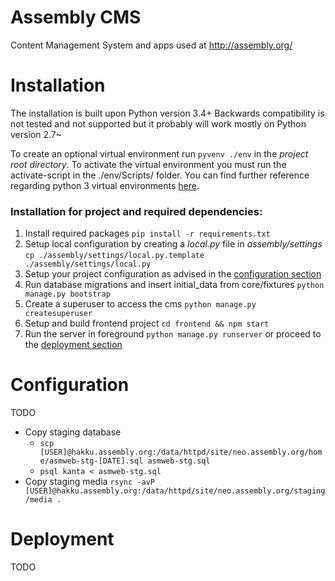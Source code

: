 # Assembly CMS
Content Management System and apps used at http://assembly.org/

# Installation
The installation is built upon Python version 3.4+
Backwards compatibility is not tested and not supported but it probably will work mostly on Python version 2.7~

To create an optional virtual environment run `pyvenv ./env` in the *project root directory*.
To activate the virtual environment you must run the activate-script in the ./env/Scripts/ folder.
You can find further reference regarding python 3 virtual environments [here](https://docs.python.org/3/library/venv.html).

### Installation for project and required dependencies:
1. Install required packages `pip install -r requirements.txt`
2. Setup local configuration by creating a *local.py* file in *assembly/settings* `cp ./assembly/settings/local.py.template ./assembly/settings/local.py`
3. Setup your project configuration as advised in the [configuration section](#configuration)
4. Run database migrations and insert initial_data from core/fixtures `python manage.py bootstrap`
5. Create a superuser to access the cms `python manage.py createsuperuser`
6. Setup and build frontend project `cd frontend && npm start`
6. Run the server in foreground `python manage.py runserver` or proceed to the [deployment section](#deployment)

# <a name="configuration"></a> Configuration
TODO

* Copy staging database
  * `scp [USER]@hakku.assembly.org:/data/httpd/site/neo.assembly.org/home/asmweb-stg-[DATE].sql asmweb-stg.sql`
  * `psql kanta < asmweb-stg.sql`
* Copy staging media `rsync -avP [USER]@hakku.assembly.org:/data/httpd/site/neo.assembly.org/staging/media .`

# <a name="deployment"></a> Deployment
TODO
